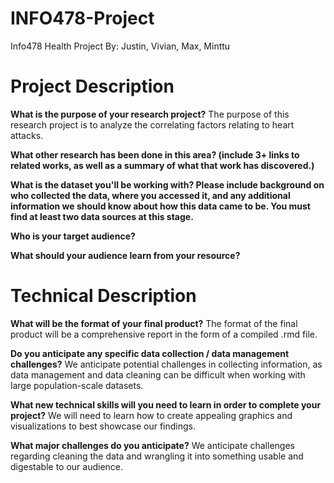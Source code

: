 # INFO478-Project
Info478 Health Project
By: Justin, Vivian, Max, Minttu

# Project Description

**What is the purpose of your research project?**
The purpose of this research project is to analyze the correlating factors relating to heart attacks.

**What other research has been done in this area? (include 3+ links to related works, as well as a summary of what that work has discovered.)**

**What is the dataset you'll be working with?  Please include background on who collected the data, where you accessed it, and any additional information we should know about how this data came to be. You must find at least two data sources at this stage.** 

**Who is your target audience?**

**What should your audience learn from your resource?**


# Technical Description

**What will be the format of your final product?**
The format of the final product will be a comprehensive report in the form of a compiled .rmd file.

**Do you anticipate any specific data collection / data management challenges?**
We anticipate potential challenges in collecting information, as data management and data cleaning can be difficult when working with large population-scale datasets.

**What new technical skills will you need to learn in order to complete your project?**
We will need to learn how to create appealing graphics and visualizations to best showcase our findings.

**What major challenges do you anticipate?**
We anticipate challenges regarding cleaning the data and wrangling it into something usable and digestable to our audience.

